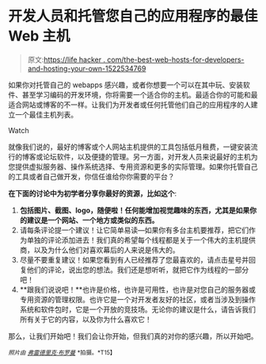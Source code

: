 # 开发人员和托管您自己的应用程序的最佳 Web 主机

> 原文:[https://life hacker . com/the-best-web-hosts-for-developers-and-hosting-your-own-1522534769](https://lifehacker.com/the-best-web-hosts-for-developers-and-hosting-your-own-1522534769)

如果你对托管自己的 webapps 感兴趣，或者你想要一个可以在其中玩、安装软件、甚至学习编码的开发环境，你将需要一个适合你的主机。最适合你的可能和最适合网站或博客的不一样。让我们为开发者或任何托管他们自己的应用程序的人建立一个最佳主机列表。

Watch

就像我们说的，最好的博客或个人网站主机提供的工具包括低月租费，一键安装流行的博客或论坛软件，以及便捷的管理。另一方面，对开发人员来说最好的主机为您提供虚拟服务器、操作系统选择、专用资源和更多的实际管理。如果你托管自己的工具或者自己做开发，你信任谁给你你需要的平台？

**在下面的讨论中为初学者分享你最好的资源，比如这个**:

1.  **包括图片、截图、logo，随便啦！任何能增加视觉趣味的东西，尤其是如果你的建议是一个网站、一个地方或类似的东西。**
2.  请每条评论提一个建议！让它简单易读—如果你有多台主机要推荐，把它们作为单独的评论添加进去！我们真的希望每个线程都是关于一个伟大的主机提供商，以及为什么他们对喜欢幕后的人来说是伟大的。
3.  尽量不要重复建议！如果您看到有人已经推荐了您最喜欢的，请点击星号并回复他们的评论，说出您的想法。我们还是想听听，就把它作为线程的一部分吧！
4.  **跟我们说说吧！**也许是价格，也许是可用性，也许是对您自己的服务器或专用资源的管理权限。也许它是一个对开发者友好的社区，或者当涉及到操作系统和软件包时，它是一个开放的竞技场。无论你的建议是什么，请告诉我们所有关于它的内容，以及你为什么喜欢它！

那么，让我们开始吧！我们会让你开始，但我们真的对你的感兴趣，所以开始吧。

<small>*照片由*</small> [<small>*弗雷德里克·布罗曼*</small>](http://www.flickr.com/photos/broman/4413510556/) <small>*拍摄。*T15】</small>